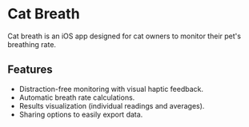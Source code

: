 # Cat Breath
Cat breath is an iOS app designed for cat owners to monitor their pet's breathing rate. 

## Features
- Distraction-free monitoring with visual haptic feedback.
- Automatic breath rate calculations.
- Results visualization (individual readings and averages).
- Sharing options to easily export data.

